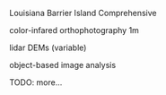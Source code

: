 Louisiana Barrier Island Comprehensive 

color-infared orthophotography
1m

lidar DEMs (variable)

object-based image analysis

TODO: more...
